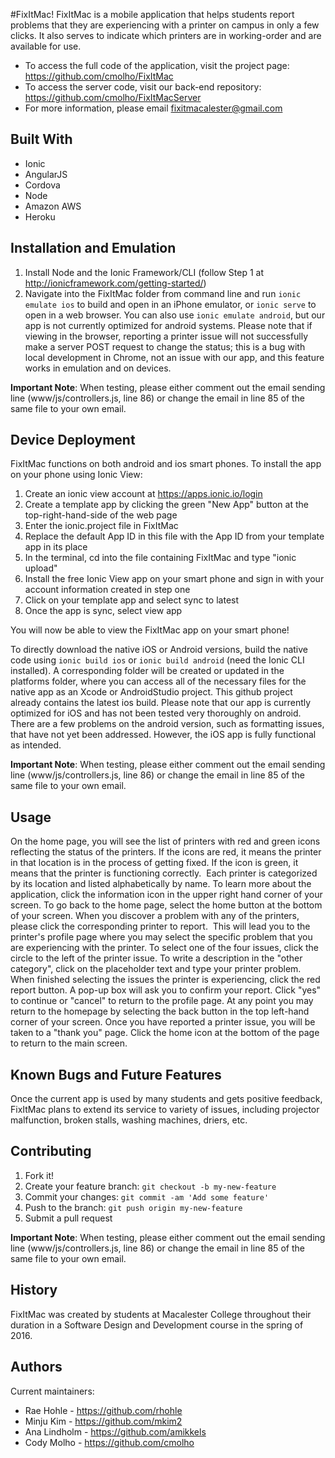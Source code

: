 
#FixItMac!
FixItMac is a mobile application that helps students report problems that they are experiencing with a printer on campus in only a few clicks. It also serves to indicate which printers are in working-order and are available for use.
 * To access the full code of the application, visit the project page:
   https://github.com/cmolho/FixItMac
 * To access the server code, visit our back-end repository: https://github.com/cmolho/FixItMacServer
 * For more information, please email fixitmacalester@gmail.com
 

## Built With
* Ionic
* AngularJS
* Cordova
* Node
* Amazon AWS
* Heroku

## Installation and Emulation
1. Install Node and the Ionic Framework/CLI (follow Step 1 at http://ionicframework.com/getting-started/)
2. Navigate into the FixItMac folder from command line and run `ionic emulate ios` to build and open in an iPhone emulator, or `ionic serve` to open in a web browser. You can also use `ionic emulate android`, but our app is not currently optimized for android systems. Please note that if viewing in the browser, reporting a printer issue will not successfully make a server POST request to change the status; this is a bug with local development in Chrome, not an issue with our app, and this feature works in emulation and on devices. 

**Important Note**: When testing, please either comment out the email sending line (www/js/controllers.js, line 86) or change the email in line 85 of the same file to your own email. 

## Device Deployment
FixItMac functions on both android and ios smart phones. To install the app on your phone using Ionic View:

1. Create an ionic view account at https://apps.ionic.io/login
2. Create a template app by clicking the green "New App" button at the top-right-hand-side of the web page
3. Enter the ionic.project file in FixItMac
4. Replace the default App ID in this file with the App ID from your template app in its place
5. In the terminal, cd into the file containing FixItMac and type "ionic upload"
6. Install the free Ionic View app on your smart phone and sign in with your account information created in step one
7. Click on your template app and select sync to latest
8. Once the app is sync, select view app

You will now be able to view the FixItMac app on your smart phone!

To directly download the native iOS or Android versions, build the native code using `ionic build ios` or `ionic build android` (need the Ionic CLI installed). A corresponding folder will be created or updated in the platforms folder, where you can access all of the necessary files for the native app as an Xcode or AndroidStudio project. This github project already contains the latest ios build. 
Please note that our app is currently optimized for iOS and has not been tested very thoroughly on android. There are a few problems on the android version, such as formatting issues, that have not yet been addressed. However, the iOS app is fully functional as intended. 

**Important Note**: When testing, please either comment out the email sending line (www/js/controllers.js, line 86) or change the email in line 85 of the same file to your own email. 

## Usage
On the home page, you will see the list of printers with red and green icons reflecting the status of the printers. If the icons are red, it means the printer in that location is in the process of getting fixed. If the icon is green, it means that the printer is functioning correctly.  Each printer is categorized by its location and listed alphabetically by name.
To learn more about the application, click the information icon in the upper right hand corner of your screen. To go back to the home page, select the home button at the bottom of your screen.
When you discover a problem with any of the printers, please click the corresponding printer to report.  This will lead you to the printer's profile page where you may select the specific problem that you are experiencing with the printer. To select one of the four issues, click the circle to the left of the printer issue. To write a description in the "other category", click on the placeholder text and type your printer problem. When finished selecting the issues the printer is experiencing, click the red report button. A pop-up box will ask you to confirm your report. Click "yes" to continue or "cancel" to return to the profile page. At any point you may return to the homepage by selecting the back button in the top left-hand corner of your screen. Once you have reported a printer issue, you will be taken to a "thank you" page. Click the home icon at the bottom of the page to return to the main screen.

## Known Bugs and Future Features
Once the current app is used by many students and gets positive feedback, FixItMac plans to extend its service to variety of issues, including projector malfunction, broken stalls, washing machines, driers, etc.

## Contributing
1. Fork it!
2. Create your feature branch: `git checkout -b my-new-feature`
3. Commit your changes: `git commit -am 'Add some feature'`
4. Push to the branch: `git push origin my-new-feature`
5. Submit a pull request

**Important Note**: When testing, please either comment out the email sending line (www/js/controllers.js, line 86) or change the email in line 85 of the same file to your own email. 

## History
FixItMac was created by students at Macalester College throughout their duration in a Software Design and Development course in the spring of 2016.

## Authors
Current maintainers:
 * Rae Hohle  - https://github.com/rhohle
 * Minju Kim  - https://github.com/mkim2
 * Ana Lindholm - https://github.com/amikkels
 * Cody Molho - https://github.com/cmolho


